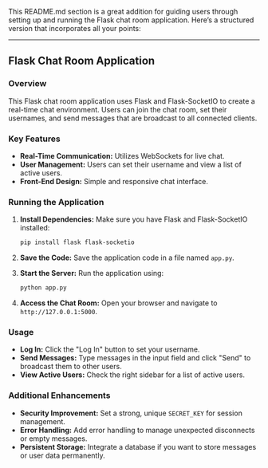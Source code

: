 This README.md section is a great addition for guiding users through setting up and running the Flask chat room application. Here’s a structured version that incorporates all your points:

---

## Flask Chat Room Application

### Overview
This Flask chat room application uses Flask and Flask-SocketIO to create a real-time chat environment. Users can join the chat room, set their usernames, and send messages that are broadcast to all connected clients.

### Key Features
- **Real-Time Communication:** Utilizes WebSockets for live chat.
- **User Management:** Users can set their username and view a list of active users.
- **Front-End Design:** Simple and responsive chat interface.

### Running the Application

1. **Install Dependencies:**
   Make sure you have Flask and Flask-SocketIO installed:
   ```bash
   pip install flask flask-socketio
   ```

2. **Save the Code:**
   Save the application code in a file named `app.py`.

3. **Start the Server:**
   Run the application using:
   ```bash
   python app.py
   ```

4. **Access the Chat Room:**
   Open your browser and navigate to `http://127.0.0.1:5000`.

### Usage
- **Log In:** Click the "Log In" button to set your username.
- **Send Messages:** Type messages in the input field and click "Send" to broadcast them to other users.
- **View Active Users:** Check the right sidebar for a list of active users.

### Additional Enhancements
- **Security Improvement:** Set a strong, unique `SECRET_KEY` for session management.
- **Error Handling:** Add error handling to manage unexpected disconnects or empty messages.
- **Persistent Storage:** Integrate a database if you want to store messages or user data permanently.
